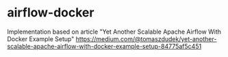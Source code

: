 # airflow-docker
Implementation based on article "Yet Another Scalable Apache Airflow With Docker Example Setup" https://medium.com/@tomaszdudek/yet-another-scalable-apache-airflow-with-docker-example-setup-84775af5c451
